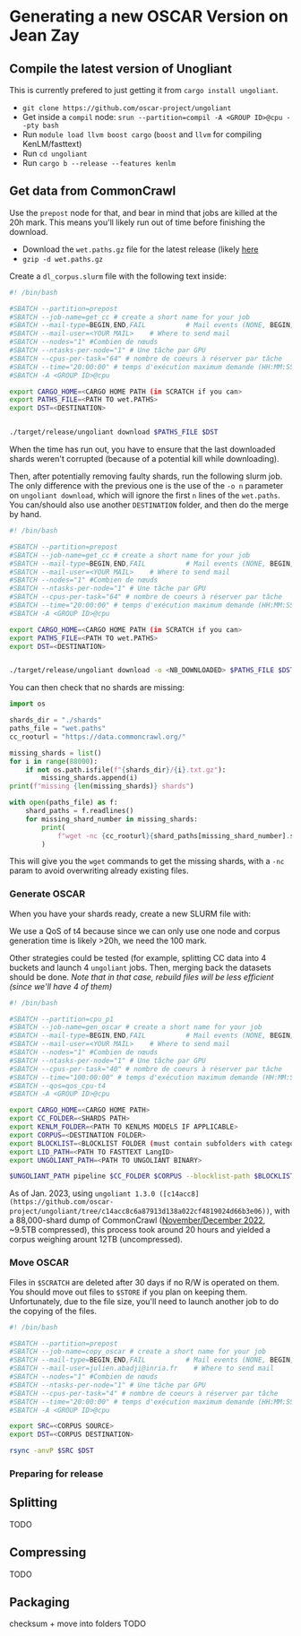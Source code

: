 # Generating a new OSCAR Version on Jean Zay

## Compile the latest version of Unogliant

This is currently prefered to just getting it from `cargo install ungoliant`.

- `git clone https://github.com/oscar-project/ungoliant`
- Get inside a `compil` node: `srun --partition=compil -A <GROUP ID>@cpu --pty bash`
- Run `module load llvm boost cargo` (`boost` and `llvm` for compiling KenLM/fasttext)
- Run `cd ungoliant`
- Run `cargo b --release --features kenlm`

## Get data from CommonCrawl

Use the `prepost` node for that, and bear in mind that jobs are killed at the 20h mark. 
This means you'll likely run out of time before finishing the download.

- Download the `wet.paths.gz` file for the latest release (likely [here](https://commoncrawl.org/connect/blog/)
- `gzip -d wet.paths.gz`

Create a `dl_corpus.slurm` file with the following text inside:

```bash
#! /bin/bash

#SBATCH --partition=prepost
#SBATCH --job-name=get_cc # create a short name for your job
#SBATCH --mail-type=BEGIN,END,FAIL          # Mail events (NONE, BEGIN, END, FAIL, ALL)
#SBATCH --mail-user=<YOUR MAIL>    # Where to send mail
#SBATCH --nodes="1" #Combien de nœuds
#SBATCH --ntasks-per-node="1" # Une tâche par GPU
#SBATCH --cpus-per-task="64" # nombre de coeurs à réserver par tâche
#SBATCH --time="20:00:00" # temps d'exécution maximum demande (HH:MM:SS)
#SBATCH -A <GROUP ID>@cpu

export CARGO_HOME=<CARGO HOME PATH (in SCRATCH if you can>
export PATHS_FILE=<PATH TO wet.PATHS>
export DST=<DESTINATION>


./target/release/ungoliant download $PATHS_FILE $DST
```

When the time has run out, you have to ensure that the last downloaded shards weren't corrupted (because of a potential kill while downloading).

Then, after potentially removing faulty shards, run the following slurm job.
The only difference with the previous one is the use of the `-o n` parameter on `ungoliant download`, which will ignore the first `n` lines of the `wet.paths`.
You can/should also use another `DESTINATION` folder, and then do the merge by hand.

```bash
#! /bin/bash

#SBATCH --partition=prepost
#SBATCH --job-name=get_cc # create a short name for your job
#SBATCH --mail-type=BEGIN,END,FAIL          # Mail events (NONE, BEGIN, END, FAIL, ALL)
#SBATCH --mail-user=<YOUR MAIL>    # Where to send mail
#SBATCH --nodes="1" #Combien de nœuds
#SBATCH --ntasks-per-node="1" # Une tâche par GPU
#SBATCH --cpus-per-task="64" # nombre de coeurs à réserver par tâche
#SBATCH --time="20:00:00" # temps d'exécution maximum demande (HH:MM:SS)
#SBATCH -A <GROUP ID>@cpu

export CARGO_HOME=<CARGO HOME PATH (in SCRATCH if you can>
export PATHS_FILE=<PATH TO wet.PATHS>
export DST=<DESTINATION>


./target/release/ungoliant download -o <NB_DOWNLOADED> $PATHS_FILE $DST
```

You can then check that no shards are missing:

```py
import os

shards_dir = "./shards"
paths_file = "wet.paths"
cc_rooturl = "https://data.commoncrawl.org/"

missing_shards = list()
for i in range(88000):
    if not os.path.isfile(f"{shards_dir}/{i}.txt.gz"):
        missing_shards.append(i)
print(f"missing {len(missing_shards)} shards")

with open(paths_file) as f:
    shard_paths = f.readlines()
    for missing_shard_number in missing_shards:
        print(
            f"wget -nc {cc_rooturl}{shard_paths[missing_shard_number].strip()} -O {missing_shard_number}.txt.gz"
        )
```

This will give you the `wget` commands to get the missing shards, with a `-nc` param to avoid overwriting already existing files.

### Generate OSCAR

When you have your shards ready, create a new SLURM file with:

We use a QoS of t4 because since we can only use one node and corpus generation time is likely >20h, we need the 100 mark.

Other strategies could be tested (for example, splitting CC data into 4 buckets and launch 4 `ungoliant` jobs.
Then, merging back the datasets should be done. 
*Note that in that case, rebuild files will be less efficient (since we'll have 4 of them)*

```bash
#! /bin/bash

#SBATCH --partition=cpu_p1
#SBATCH --job-name=gen_oscar # create a short name for your job
#SBATCH --mail-type=BEGIN,END,FAIL          # Mail events (NONE, BEGIN, END, FAIL, ALL)
#SBATCH --mail-user=<YOUR MAIL>    # Where to send mail
#SBATCH --nodes="1" #Combien de nœuds
#SBATCH --ntasks-per-node="1" # Une tâche par GPU
#SBATCH --cpus-per-task="40" # nombre de coeurs à réserver par tâche
#SBATCH --time="100:00:00" # temps d'exécution maximum demande (HH:MM:SS)
#SBATCH --qos=qos_cpu-t4
#SBATCH -A <GROUP ID>@cpu

export CARGO_HOME=<CARGO HOME PATH>
export CC_FOLDER=<SHARDS PATH>
export KENLM_FOLDER=<PATH TO KENLMS MODELS IF APPLICABLE>
export CORPUS=<DESTINATION FOLDER>
export BLOCKLIST=<BLOCKLIST FOLDER (must contain subfolders with category names..)>
export LID_PATH=<PATH TO FASTTEXT LangID>
export UNGOLIANT_PATH=<PATH TO UNGOLIANT BINARY>

$UNGOLIANT_PATH pipeline $CC_FOLDER $CORPUS --blocklist-path $BLOCKLIST --kenlms-path $KENLM_FOLDER --lid-path $LID_PATH
```

As of Jan. 2023, using `ungoliant 1.3.0 ([c14acc8](https://github.com/oscar-project/ungoliant/tree/c14acc8c6a87913d138a022cf4819024d66b3e06))`, with a 88,000-shard dump of CommonCrawl ([November/December 2022](https://commoncrawl.org/2022/12/nov-dec-2022-crawl-archive-now-available/), ~9.5TB compressed), this process took around 20 hours and yielded a corpus weighing arount 12TB (uncompressed).

### Move OSCAR

Files in `$SCRATCH` are deleted after 30 days if no R/W is operated on them. You should move out files to `$STORE` if you plan on keeping them. 
Unfortunately, due to the file size, you'll need to launch another job to do the copying of the files.

```bash
#! /bin/bash

#SBATCH --partition=prepost
#SBATCH --job-name=copy_oscar # create a short name for your job
#SBATCH --mail-type=BEGIN,END,FAIL          # Mail events (NONE, BEGIN, END, FAIL, ALL)
#SBATCH --mail-user=julien.abadji@inria.fr    # Where to send mail
#SBATCH --nodes="1" #Combien de nœuds
#SBATCH --ntasks-per-node="1" # Une tâche par GPU
#SBATCH --cpus-per-task="4" # nombre de coeurs à réserver par tâche
#SBATCH --time="20:00:00" # temps d'exécution maximum demande (HH:MM:SS)
#SBATCH -A <GROUP ID>@cpu

export SRC=<CORPUS SOURCE>
export DST=<CORPUS DESTINATION>

rsync -anvP $SRC $DST
```

### Preparing for release

## Splitting

TODO
## Compressing

TODO
## Packaging

checksum + move into folders
TODO

